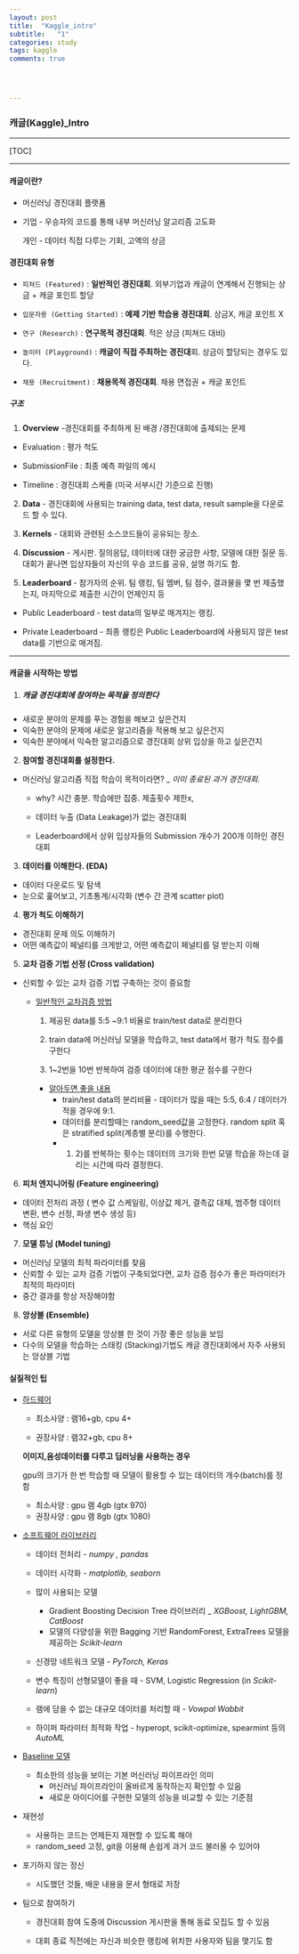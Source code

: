 ```yaml
---
layout: post
title:  "Kaggle_intro"
subtitle:   "1"
categories: study
tags: kaggle
comments: true




---
```




### 캐글(Kaggle)_Intro

---



[TOC]

---

#### 캐글이란?

- 머신러닝 경진대회 플랫폼

- 기업 - 우승자의 코드를 통해 내부 머신러닝 알고리즘 고도화  

  개인 - 데이터 직접 다루는 기회, 고액의 상금





#### 경진대회 유형

- `피쳐드 (Featured)` : **일반적인 경진대회**. 외부기업과 캐글이 연계해서 진행되는 상금 + 캐글 포인트 할당



- `입문자용 (Getting Started)` : **예제 기반 학습용 경진대회**. 상금X, 캐글 포인트 X



- `연구 (Research)` : **연구목적 경진대회**. 적은 상금 (피쳐드 대비)



- `놀이터 (Playground)` : **캐글이 직접 주최하는 경진대**회. 상금이 할당되는 경우도 있다.



- `채용 (Recruitment)` : **채용목적 경진대회**. 채용 면접권 + 캐글 포인트





##### 구조

1. **Overview** -경진대회를 주최하게 된 배경 /경진대회에 출제되는 문제

- Evaluation : 평가 척도

- SubmissionFile : 최종 예측 파일의 예시

- Timeline : 경진대회 스케줄 (미국 서부시간 기준으로 진행)



2. **Data** - 경진대회에 사용되는 training data, test data, result sample을 다운로드 할 수 있다.



3. **Kernels** - 대회와 관련된 소스코드들이 공유되는 장소.



4. **Discussion** - 게시판. 질의응답, 데이터에 대한 궁금한 사항, 모델에 대한 질문 등. 대회가 끝나면 입상자들이 자신의 우승 코드를 공유, 설명 하기도 함.



5. **Leaderboard** - 참가자의 순위. 팀 랭킹, 팀 멤버, 팀 점수, 결과물을 몇 번 제출했는지, 마지막으로 제출한 시간이 언제인지 등

- Public Leaderboard - test data의 일부로 매겨지는 랭킹. 

- Private Leaderboard - 최종 랭킹은 Public Leaderboard에 사용되지 않은 test data를 기반으로 매겨짐.



---

#### 캐글을 시작하는 방법



1. ##### 캐글 경진대회에 참여하는 목적을 정의한다

- 새로운 분야의 문제를 푸는 경험을 해보고 싶은건지
- 익숙한 분야의 문제에 새로운 알고리즘을 적용해 보고 싶은건지
- 익숙한 분야에서 익숙한 알고리즘으로 경진대회 상위 입상을 하고 싶은건지



2. **참여할 경진대회를 설정한다.**

- 머신러닝 알고리즘 직접 학습이 목적이라면? _ *이미 종료된 과거 경진대회.* 

  - why? 시간 충분. 학습에만 집중. 제출횟수 제한x, 


  - 데이터 누출 (Data Leakage)가 없는 경진대회

  - Leaderboard에서 상위 입상자들의 Submission 개수가 200개 이하인 경진대회


3. **데이터를 이해한다. (EDA)**

- 데이터 다운로드 및 탐색
- 눈으로 훑어보고, 기초통계/시각화 (변수 간 관계 scatter plot)



4. **평가 척도 이해하기**

- 경진대회 문제 의도 이해하기
- 어떤 예측값이 페널티를 크게받고, 어떤 예측값이 페널티를 덜 받는지 이해



5. **교차 검증 기법 선정 (Cross validation)**

- 신뢰할 수 있는 교차 검증 기법 구축하는 것이 중요함



  - <u>일반적인 교차검증 방법</u>

    1)  제공된 data를 5:5 ~9:1 비율로 train/test data로 분리한다

    2) train data에 머신러닝 모델을 학습하고, test data에서 평가 척도 점수를 구한다

    3) 1~2번을 10번 반복하여 검증 데이터에 대한 평균 점수를 구한다



    - <u>알아두면 좋을 내용</u>
      - train/test data의 분리비율 - 데이터가 많을 때는 5:5, 6:4 / 데이터가 적을 경우에 9:1.
      - 데이터를 분리할때는 random_seed값을 고정한다. random split 혹은 stratified split(계층별 분리)를 수행한다.
      - 1) 2)를 반복하는 횟수는 데이터의 크기와 한번 모델 학습을 하는데 걸리는 시간에 따라 결정한다.


6. **피처 엔지니어링 (Feature engineering)**

- 데이터 전처리 과정 ( 변수 값 스케일링, 이상값 제거, 결측값 대체, 범주형 데이터 변환, 변수 선정, 파생 변수 생성 등)
- 핵심 요인



7. **모델 튜닝 (Model tuning)**

- 머신러닝 모델의 최적 파라미터를 찾음
- 신뢰할 수 있는 교차 검증 기법이 구축되었다면, 교차 검증 점수가 좋은 파라미터가 최적의 파라미터
- 중간 결과를 항상 저장해야함



8. **앙상블 (Ensemble)**

- 서로 다른 유형의 모델을 앙상블 한 것이 가장 좋은 성능을 보임
- 다수의 모델을 학습하는 스태킹 (Stacking)기법도 캐글 경진대회에서 자주 사용되는 앙상블 기법





#### 실질적인 팁

- <u>하드웨어</u> 

  - 최소사양 : 램16+gb, cpu 4+

  - 권장사양 : 램32+gb, cpu 8+


  **이미지,음성데이터를 다루고 딥러닝을 사용하는 경우**

  gpu의 크기가 한 번 학습할 때 모델이 활용할 수 있는 데이터의 개수(batch)를 정함

  - 최소사양 : gpu 램 4gb (gtx 970)
  - 권장사양 : gpu 램 8gb (gtx 1080)



- <u>소프트웨어 라이브러리</u>

  - 데이터 전처리 - *numpy , pandas*
  - 데이터 시각화 - *matplotlib, seaborn*

  - 많이 사용되는 모델 
    - Gradient Boosting Decision Tree 라이브러리 _ *XGBoost, LightGBM, CatBoost*
    - 모델의 다양성을 위한 Bagging 기반 RandomForest, ExtraTrees 모델을 제공하는 *Scikit-learn*
  - 신경망 네트워크 모델 - *PyTorch, Keras*
  - 변수 특징이 선형모델이 좋을 때 - SVM, Logistic Regression (in *Scikit-learn*)
  - 램에 담을 수 없는 대규모 데이터를 처리할 때 - *Vowpal Wabbit*
  - 하이퍼 파라미터 최적화 작업 - hyperopt, scikit-optimize, spearmint 등의 *AutoML* 



- <u>Baseline 모델</u>
  - 최소한의 성능을 보이는 기본 머신러닝 파이프라인 의미
    - 머신러닝 파이프라인이 올바르게 동작하는지 확인할 수 있음
    - 새로운 아이디어를 구현한 모델의 성능을 비교할 수 있는 기준점



- 재현성
  - 사용하는 코드는 언제든지 재현할 수 있도록 해야
  - random_seed 고정, git을 이용해 손쉽게 과거 코드 불러올 수 있어야



- 포기하지 않는 정신
  - 시도했던 것들, 배운 내용을 문서 형태로 저장



- 팀으로 참여하기

  - 경진대회 참여 도중에 Discussion 게시판을 통해 동료 모집도 할 수 있음

  - 대회 종료 직전에는 자신과 비슷한 랭킹에 위치한 사용자와 팀을 맺기도 함
